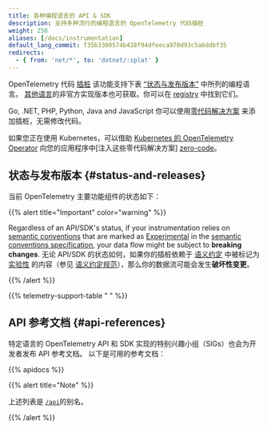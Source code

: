 ```yaml
---
title: 各种编程语言的 API & SDK
description: 支持多种流行的编程语言的 OpenTelemetry 代码插桩
weight: 250
aliases: [/docs/instrumentation]
default_lang_commit: f35b3300574b428f94dfeeca970d93c5a6ddbf35
redirects:
  - { from: 'net/*', to: 'dotnet/:splat' }
---
```


OpenTelemetry 代码 [插桩][instrumentation] 该功能支持下表 [“状态与发布版本”](#status-and-releases) 中所列的编程语言。
[其他语言](/docs/languages/other)的非官方实现版本也可获取。你可以在 [registry](/ecosystem/registry/) 中找到它们。

Go, .NET, PHP, Python, Java and JavaScript 你可以使用[零代码解决方案](/docs/zero-code) 来添加插桩，无需修改代码。

如果您正在使用 Kubernetes，可以借助 [Kubernetes 的 OpenTelemetry Operator][otel-op] 向您的应用程序中[注入这些零代码解决方案] [zero-code]。

## 状态与发布版本 {#status-and-releases}

当前 OpenTelemetry 主要功能组件的状态如下：

{{% alert title="Important" color="warning" %}}

Regardless of an API/SDK's status, if your instrumentation relies on [semantic
conventions][] that are marked as [Experimental] in the [semantic conventions
specification][], your data flow might be subject to **breaking changes**.
无论 API/SDK 的状态如何，如果你的插桩依赖于 [语义约定][semantic conventions] 中被标记为 [实验性][Experimental] 的内容（参见 [语义约定规范][semantic conventions specification]），那么你的数据流可能会发生**破坏性变更**。

[semantic conventions]: /docs/concepts/semantic-conventions/
[Experimental]: /docs/specs/otel/document-status/
[semantic conventions specification]: /docs/specs/semconv/

{{% /alert %}}

{{% telemetry-support-table " " %}}

## API 参考文档 {#api-references}

特定语言的 OpenTelemetry API 和 SDK 实现的特别兴趣小组（SIGs）也会为开发者发布 API 参考文档。
以下是可用的参考文档：

{{% apidocs %}}

{{% alert title="Note" %}}

上述列表是 [`/api`](/api)的别名。

{{% /alert %}}

[zero-code]: /docs/platforms/kubernetes/operator/automatic/
[instrumentation]: /docs/concepts/instrumentation/
[otel-op]: /docs/platforms/kubernetes/operator/
